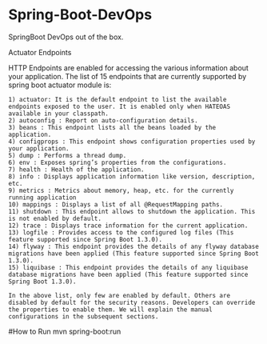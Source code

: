 # Spring-Boot-DevOps
SpringBoot DevOps out of the box.

Actuator Endpoints

HTTP Endpoints are enabled for accessing the various information about your application. The list of 15 endpoints that are currently supported by spring boot actuator module is:

    1) actuator: It is the default endpoint to list the available endpoints exposed to the user. It is enabled only when HATEOAS available in your classpath.
    2) autoconfig : Report on auto-configuration details.
    3) beans : This endpoint lists all the beans loaded by the application.
    4) configprops : This endpoint shows configuration properties used by your application.
    5) dump : Performs a thread dump.
    6) env : Exposes spring’s properties from the configurations.
    7) health : Health of the application.
    8) info : Displays application information like version, description, etc.
    9) metrics : Metrics about memory, heap, etc. for the currently running application
    10) mappings : Displays a list of all @RequestMapping paths.
    11) shutdown : This endpoint allows to shutdown the application. This is not enabled by default.
    12) trace : Displays trace information for the current application.
    13) logfile : Provides access to the configured log files (This feature supported since Spring Boot 1.3.0).
    14) flyway : This endpoint provides the details of any flyway database migrations have been applied (This feature supported since Spring Boot 1.3.0).
    15) liquibase : This endpoint provides the details of any liquibase database migrations have been applied (This feature supported since Spring Boot 1.3.0).
    
    In the above list, only few are enabled by default. Others are disabled by default for the security reasons. Developers can override the properties to enable them. We will explain the manual configurations in the subsequent sections.

#How to Run
    mvn spring-boot:run
